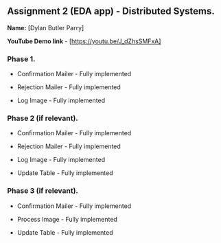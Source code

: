 ## Assignment 2 (EDA app) - Distributed Systems.



__Name:__ [Dylan Butler Parry]



__YouTube Demo link__ - [https://youtu.be/J_dZhsSMFxA]




### Phase 1.


+ Confirmation Mailer - Fully implemented

+ Rejection Mailer - Fully implemented

+ Log Image -  Fully implemented



### Phase 2 (if relevant).


+ Confirmation Mailer - Fully implemented

+ Rejection Mailer - Fully implemented

+ Log Image - Fully implemented 

+ Update Table -  Fully implemented



### Phase 3 (if relevant).


+ Confirmation Mailer - Fully implemented

+ Process Image - Fully implemented

+ Update Table - Fully implemented